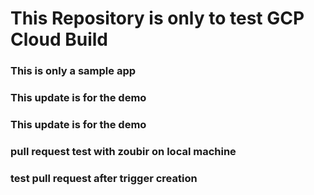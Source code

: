 # This Repository is only to test GCP Cloud Build

### This is only a sample app
### This update is for the demo
### This update is for the demo

### pull request test with zoubir on local machine

### test pull request after trigger creation 